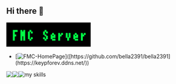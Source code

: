 ## Hi there 👋
![](https://github.com/bella2391/branding/blob/master/banner/fmc.png "Banner")
* [![FMC-HomePage]([https://img.shields.io/badge/FMC-HomePage](https://img.shields.io/badge/FMC-HomePage)?style=for-the-badge&icon=&logo=github&logoColor=white)]([https://github.com/bella2391/bella2391](https://keypforev.ddns.net/))
<img alt="my skills" src="https://skillicons.dev/icons?i=java,php">

<a href="https://github.com/anuraghazra/github-readme-stats">
  <img align="left" src="https://github-readme-stats.vercel.app/api?username=bella2391&show_icons=true&theme=outrun" />
</a>
<a href="https://github.com/anuraghazra/github-readme-stats">
  <img align="left" src="https://github-readme-stats.vercel.app/api/top-langs/?username=bella2391&show_icons=true&theme=gruvbox_light&layout=compact" />
</a>
